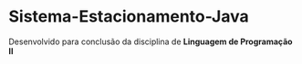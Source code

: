 # Sistema-Estacionamento-Java
Desenvolvido para conclusão da disciplina de **Linguagem de Programação II**
